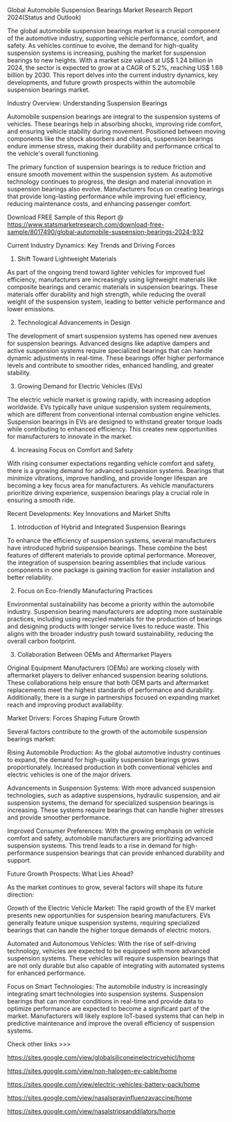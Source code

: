 Global Automobile Suspension Bearings Market Research Report 2024(Status and Outlook)

The global automobile suspension bearings market is a crucial component of the automotive industry, supporting vehicle performance, comfort, and safety. As vehicles continue to evolve, the demand for high-quality suspension systems is increasing, pushing the market for suspension bearings to new heights. With a market size valued at US$ 1.24 billion in 2024, the sector is expected to grow at a CAGR of 5.2%, reaching US$ 1.68 billion by 2030. This report delves into the current industry dynamics, key developments, and future growth prospects within the automobile suspension bearings market.

Industry Overview: Understanding Suspension Bearings

Automobile suspension bearings are integral to the suspension systems of vehicles. These bearings help in absorbing shocks, improving ride comfort, and ensuring vehicle stability during movement. Positioned between moving components like the shock absorbers and chassis, suspension bearings endure immense stress, making their durability and performance critical to the vehicle's overall functioning.

The primary function of suspension bearings is to reduce friction and ensure smooth movement within the suspension system. As automotive technology continues to progress, the design and material innovation in suspension bearings also evolve. Manufacturers focus on creating bearings that provide long-lasting performance while improving fuel efficiency, reducing maintenance costs, and enhancing passenger comfort.

Download FREE Sample of this Report @ https://www.statsmarketresearch.com/download-free-sample/8017490/global-automobile-suspension-bearings-2024-932

Current Industry Dynamics: Key Trends and Driving Forces

1. Shift Toward Lightweight Materials

As part of the ongoing trend toward lighter vehicles for improved fuel efficiency, manufacturers are increasingly using lightweight materials like composite bearings and ceramic materials in suspension bearings. These materials offer durability and high strength, while reducing the overall weight of the suspension system, leading to better vehicle performance and lower emissions.

2. Technological Advancements in Design

The development of smart suspension systems has opened new avenues for suspension bearings. Advanced designs like adaptive dampers and active suspension systems require specialized bearings that can handle dynamic adjustments in real-time. These bearings offer higher performance levels and contribute to smoother rides, enhanced handling, and greater stability.

3. Growing Demand for Electric Vehicles (EVs)

The electric vehicle market is growing rapidly, with increasing adoption worldwide. EVs typically have unique suspension system requirements, which are different from conventional internal combustion engine vehicles. Suspension bearings in EVs are designed to withstand greater torque loads while contributing to enhanced efficiency. This creates new opportunities for manufacturers to innovate in the market.

4. Increasing Focus on Comfort and Safety

With rising consumer expectations regarding vehicle comfort and safety, there is a growing demand for advanced suspension systems. Bearings that minimize vibrations, improve handling, and provide longer lifespan are becoming a key focus area for manufacturers. As vehicle manufacturers prioritize driving experience, suspension bearings play a crucial role in ensuring a smooth ride.

Recent Developments: Key Innovations and Market Shifts

1. Introduction of Hybrid and Integrated Suspension Bearings

To enhance the efficiency of suspension systems, several manufacturers have introduced hybrid suspension bearings. These combine the best features of different materials to provide optimal performance. Moreover, the integration of suspension bearing assemblies that include various components in one package is gaining traction for easier installation and better reliability.

2. Focus on Eco-friendly Manufacturing Practices

Environmental sustainability has become a priority within the automobile industry. Suspension bearing manufacturers are adopting more sustainable practices, including using recycled materials for the production of bearings and designing products with longer service lives to reduce waste. This aligns with the broader industry push toward sustainability, reducing the overall carbon footprint.

3. Collaboration Between OEMs and Aftermarket Players

Original Equipment Manufacturers (OEMs) are working closely with aftermarket players to deliver enhanced suspension bearing solutions. These collaborations help ensure that both OEM parts and aftermarket replacements meet the highest standards of performance and durability. Additionally, there is a surge in partnerships focused on expanding market reach and improving product availability.

Market Drivers: Forces Shaping Future Growth

Several factors contribute to the growth of the automobile suspension bearings market:

Rising Automobile Production: As the global automotive industry continues to expand, the demand for high-quality suspension bearings grows proportionately. Increased production in both conventional vehicles and electric vehicles is one of the major drivers.

Advancements in Suspension Systems: With more advanced suspension technologies, such as adaptive suspensions, hydraulic suspension, and air suspension systems, the demand for specialized suspension bearings is increasing. These systems require bearings that can handle higher stresses and provide smoother performance.

Improved Consumer Preferences: With the growing emphasis on vehicle comfort and safety, automobile manufacturers are prioritizing advanced suspension systems. This trend leads to a rise in demand for high-performance suspension bearings that can provide enhanced durability and support.

Future Growth Prospects: What Lies Ahead?

As the market continues to grow, several factors will shape its future direction:

Growth of the Electric Vehicle Market: The rapid growth of the EV market presents new opportunities for suspension bearing manufacturers. EVs generally feature unique suspension systems, requiring specialized bearings that can handle the higher torque demands of electric motors.

Automated and Autonomous Vehicles: With the rise of self-driving technology, vehicles are expected to be equipped with more advanced suspension systems. These vehicles will require suspension bearings that are not only durable but also capable of integrating with automated systems for enhanced performance.

Focus on Smart Technologies: The automobile industry is increasingly integrating smart technologies into suspension systems. Suspension bearings that can monitor conditions in real-time and provide data to optimize performance are expected to become a significant part of the market. Manufacturers will likely explore IoT-based systems that can help in predictive maintenance and improve the overall efficiency of suspension systems.

Check other links >>>

https://sites.google.com/view/globalsiliconeinelectricvehicl/home

https://sites.google.com/view/non-halogen-ev-cable/home

https://sites.google.com/view/electric-vehicles-battery-pack/home

https://sites.google.com/view/nasalsprayinfluenzavaccine/home

https://sites.google.com/view/nasalstripsanddilators/home
